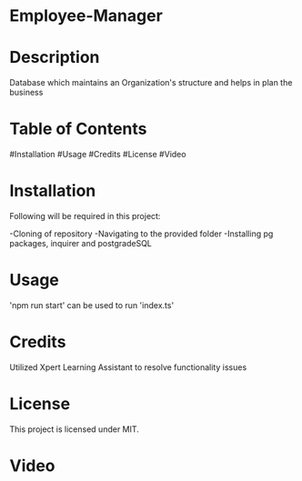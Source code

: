 # Employee-Manager
# Description
Database which maintains an Organization's structure and helps in plan the business


# Table of Contents
#Installation
#Usage
#Credits
#License
#Video

# Installation
Following will be required in this project:

-Cloning of repository
-Navigating to the provided folder
-Installing pg packages, inquirer and postgradeSQL 

# Usage
'npm run start' can be used to run 'index.ts'

# Credits
Utilized Xpert Learning Assistant to resolve functionality issues

# License
This project is licensed under MIT.

# Video
